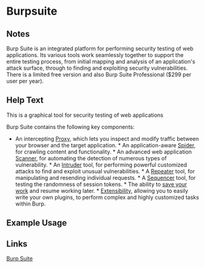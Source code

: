 # Burpsuite

Notes
-------
Burp Suite is an integrated platform for performing security testing of web applications. Its various tools work seamlessly together to support the entire testing process, from initial mapping and analysis of an application's attack surface, through to finding and exploiting security vulnerabilities. There is a limited free version and also Burp Suite Professional ($299 per user per year). 

Help Text
-------
This is a graphical tool for security testing of web applications

Burp Suite contains the following key components:

   * An intercepting [Proxy](http://portswigger.net/burp/proxy.html), which lets you inspect and modify traffic between your browser and the target application.
    * An application-aware [Spider](http://portswigger.net/burp/spider.html), for crawling content and functionality.
    * An advanced web application [Scanner](http://portswigger.net/burp/scanner.html), for automating the detection of numerous types of vulnerability.
    * An [Intruder](http://portswigger.net/burp/intruder.html) tool, for performing powerful customized attacks to find and exploit unusual vulnerabilities.
    * A [Repeater](http://portswigger.net/burp/repeater.html) tool, for manipulating and resending individual requests.
    * A [Sequencer](http://portswigger.net/burp/sequencer.html) tool, for testing the randomness of session tokens.
    * The ability to [save your work](http://portswigger.net/burp/help/suite_functions_savingstate.html) and resume working later.
    * [Extensibility](http://portswigger.net/burp/extender/), allowing you to easily write your own plugins, to perform complex and highly customized tasks within Burp.


Example Usage
-------

Links
-------
[Burp Suite](http://portswigger.net/burp/)

